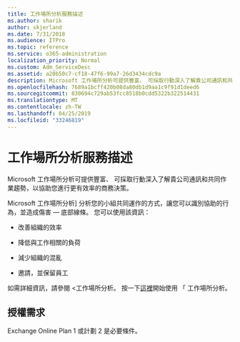 ```yaml
---
title: 工作場所分析服務描述
ms.author: sharik
author: skjerland
ms.date: 7/31/2018
ms.audience: ITPro
ms.topic: reference
ms.service: o365-administration
localization_priority: Normal
ms.custom: Adm_ServiceDesc
ms.assetid: a20b50c7-cf18-47f6-99a7-26d3434cdc9a
description: Microsoft 工作場所分析可提供豐富、 可採取行動深入了解貴公司通訊和共同作業趨勢，以協助您進行更有效率的商務決策。
ms.openlocfilehash: 7689a1bcff420b08da80db1d9aa1c9f91d1deed6
ms.sourcegitcommit: 830694c729ab53fcc8518b0cdd5322b322514431
ms.translationtype: MT
ms.contentlocale: zh-TW
ms.lasthandoff: 04/25/2019
ms.locfileid: "33246819"
---
```

# <a name="workplace-analytics-service-description"></a>工作場所分析服務描述

Microsoft 工作場所分析可提供豐富、 可採取行動深入了解貴公司通訊和共同作業趨勢，以協助您進行更有效率的商務決策。
  
Microsoft 工作場所分析] 分析您的小組共同運作的方式，讓您可以識別協助的行為，並造成傷害 — 底部線條。 您可以使用該資訊： 
  
- 改善組織的效率
    
- 降低與工作相關的負荷
    
- 減少組織的混亂
    
- 邀請，並保留員工
    
如需詳細資訊，請參閱 <<c0>工作場所分析。 按一下[這裡](https://docs.microsoft.com/en-us/workplace-analytics/overview/get-started)開始使用 「 工作場所分析。 
  
## <a name="licensing-requirements"></a>授權需求

Exchange Online Plan 1 或計劃 2 是必要條件。